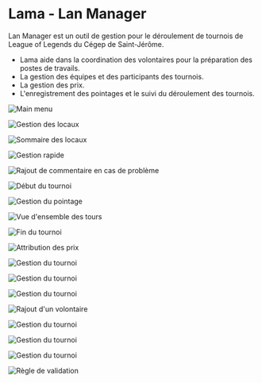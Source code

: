 # Lama - Lan Manager

Lan Manager est un outil de gestion pour le déroulement de tournois de League of Legends du Cégep de Saint-Jérôme.


* Lama aide dans la coordination des volontaires pour la préparation des postes de travails.
* La gestion des équipes et des participants des tournois.
* La gestion des prix.
* L'enregistrement des pointages et le suivi du déroulement des tournois.

![Main menu](https://i.imgur.com/izgPEr4.png)

![Gestion des locaux](https://i.imgur.com/IVoirIm.png)

![Sommaire des locaux](https://i.imgur.com/WkHNChA.png)

![Gestion rapide](https://i.imgur.com/jLI4pwl.png)

![Rajout de commentaire en cas de problème](https://i.imgur.com/KIXb51w.png)

![Début du tournoi](https://i.imgur.com/hnKj66j.png)

![Gestion du pointage](https://i.imgur.com/8T0XStP.png)

![Vue d'ensemble des tours](https://i.imgur.com/qgjnBt8.png)

![Fin du tournoi](https://i.imgur.com/KV13TGm.png)

![Attribution des prix](https://i.imgur.com/NnYx6jN.png)

![Gestion du tournoi](https://i.imgur.com/1vd9Ird.png)

![Gestion du tournoi](https://i.imgur.com/fAuB15x.png)

![Gestion du tournoi](https://i.imgur.com/E5amfGA.png)

![Rajout d'un volontaire](https://i.imgur.com/kVYPRvg.png)

![Gestion du tournoi](https://i.imgur.com/fjBFMAa.png)

![Gestion du tournoi](https://i.imgur.com/eKL8dmq.png)

![Gestion du tournoi](https://i.imgur.com/YbPqkCM.png)

![Règle de validation](https://i.imgur.com/6qzejwt.png)
